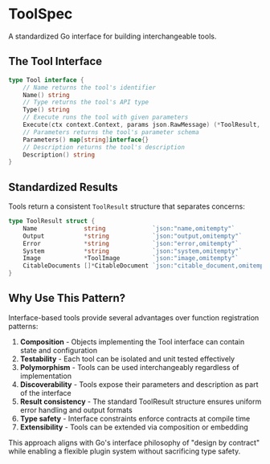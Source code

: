 # ToolSpec

A standardized Go interface for building interchangeable tools.

## The Tool Interface

```go
type Tool interface {
    // Name returns the tool's identifier
    Name() string
    // Type returns the tool's API type
    Type() string
    // Execute runs the tool with given parameters
    Execute(ctx context.Context, params json.RawMessage) (*ToolResult, error)
    // Parameters returns the tool's parameter schema
    Parameters() map[string]interface{}
    // Description returns the tool's description
    Description() string
}
```

## Standardized Results

Tools return a consistent `ToolResult` structure that separates concerns:

```go
type ToolResult struct {
    Name             string             `json:"name,omitempty"`
    Output           *string            `json:"output,omitempty"`
    Error            *string            `json:"error,omitempty"`
    System           *string            `json:"system,omitempty"`
    Image            *ToolImage         `json:"image,omitempty"`
    CitableDocuments []*CitableDocument `json:"citable_document,omitempty"`
}
```

## Why Use This Pattern?

Interface-based tools provide several advantages over function registration patterns:

1. **Composition** - Objects implementing the Tool interface can contain state and configuration
2. **Testability** - Each tool can be isolated and unit tested effectively
3. **Polymorphism** - Tools can be used interchangeably regardless of implementation
4. **Discoverability** - Tools expose their parameters and description as part of the interface
5. **Result consistency** - The standard ToolResult structure ensures uniform error handling and output formats
6. **Type safety** - Interface constraints enforce contracts at compile time
7. **Extensibility** - Tools can be extended via composition or embedding

This approach aligns with Go's interface philosophy of "design by contract" while enabling a flexible plugin system without sacrificing type safety.